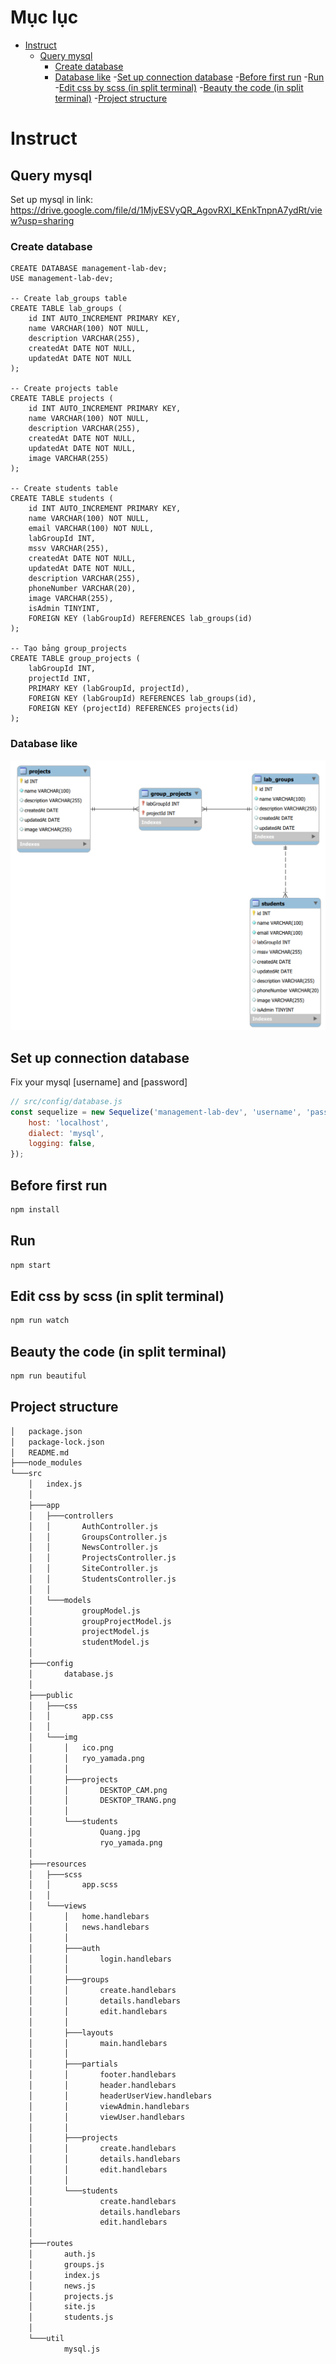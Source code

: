 # Mục lục
- [Instruct](#Instruct)
  - [Query mysql](##Query-mysql)
    - [Create database](###Create-database)
    - [Database like](###Database-like)
    -[Set up connection database](##Set-up-connection-database)
    -[Before first run](##Set-up-connection-database)
    -[Run](##Run)
    -[Edit css by scss (in split terminal)](##Edit-css-by-scss-(in-split-terminal))
    -[Beauty the code (in split terminal)](##Beauty-the-code-(in-split-terminal))
    -[Project structure](##Project-structure)

# Instruct

## Query mysql

Set up mysql in link: https://drive.google.com/file/d/1MjvESVyQR_AgovRXl_KEnkTnpnA7ydRt/view?usp=sharing

### Create database

```mysql
CREATE DATABASE management-lab-dev;
USE management-lab-dev;

-- Create lab_groups table
CREATE TABLE lab_groups (
    id INT AUTO_INCREMENT PRIMARY KEY,
    name VARCHAR(100) NOT NULL,
    description VARCHAR(255),
    createdAt DATE NOT NULL,
    updatedAt DATE NOT NULL
);

-- Create projects table
CREATE TABLE projects (
    id INT AUTO_INCREMENT PRIMARY KEY,
    name VARCHAR(100) NOT NULL,
    description VARCHAR(255),
    createdAt DATE NOT NULL,
    updatedAt DATE NOT NULL,
    image VARCHAR(255)
);

-- Create students table
CREATE TABLE students (
    id INT AUTO_INCREMENT PRIMARY KEY,
    name VARCHAR(100) NOT NULL,
    email VARCHAR(100) NOT NULL,
    labGroupId INT,
    mssv VARCHAR(255),
    createdAt DATE NOT NULL,
    updatedAt DATE NOT NULL,
    description VARCHAR(255),
    phoneNumber VARCHAR(20),
    image VARCHAR(255),
    isAdmin TINYINT,
    FOREIGN KEY (labGroupId) REFERENCES lab_groups(id)
);

-- Tạo bảng group_projects
CREATE TABLE group_projects (
    labGroupId INT,
    projectId INT,
    PRIMARY KEY (labGroupId, projectId),
    FOREIGN KEY (labGroupId) REFERENCES lab_groups(id),
    FOREIGN KEY (projectId) REFERENCES projects(id)
);

```
### Database like
![Mô tả ảnh](https://github.com/Quanghusst/Lab-management/blob/main/database%20lab%20management.png)




## Set up connection database
Fix your mysql [username] and [password]
```javascript
// src/config/database.js
const sequelize = new Sequelize('management-lab-dev', 'username', 'password', {
    host: 'localhost',
    dialect: 'mysql',
    logging: false,
});
```

## Before first run
```bash
npm install 
```

## Run
```bash
npm start
```


## Edit css by scss (in split terminal)
```bash
npm run watch
```


## Beauty the code (in split terminal)
```bash
npm run beautiful
```

## Project structure

```txt
│   package.json
│   package-lock.json
│   README.md
├───node_modules
└───src
    │   index.js
    │
    ├───app
    │   ├───controllers
    │   │       AuthController.js
    │   │       GroupsController.js
    │   │       NewsController.js
    │   │       ProjectsController.js
    │   │       SiteController.js
    │   │       StudentsController.js
    │   │
    │   └───models
    │           groupModel.js
    │           groupProjectModel.js
    │           projectModel.js
    │           studentModel.js
    │
    ├───config
    │       database.js
    │
    ├───public
    │   ├───css
    │   │       app.css
    │   │
    │   └───img
    │       │   ico.png
    │       │   ryo_yamada.png
    │       │
    │       ├───projects
    │       │       DESKTOP_CAM.png
    │       │       DESKTOP_TRANG.png
    │       │
    │       └───students
    │               Quang.jpg
    │               ryo_yamada.png
    │
    ├───resources
    │   ├───scss
    │   │       app.scss
    │   │
    │   └───views
    │       │   home.handlebars
    │       │   news.handlebars
    │       │
    │       ├───auth
    │       │       login.handlebars
    │       │
    │       ├───groups
    │       │       create.handlebars
    │       │       details.handlebars
    │       │       edit.handlebars
    │       │
    │       ├───layouts
    │       │       main.handlebars
    │       │
    │       ├───partials
    │       │       footer.handlebars
    │       │       header.handlebars
    │       │       headerUserView.handlebars
    │       │       viewAdmin.handlebars
    │       │       viewUser.handlebars
    │       │
    │       ├───projects
    │       │       create.handlebars
    │       │       details.handlebars
    │       │       edit.handlebars
    │       │
    │       └───students
    │               create.handlebars
    │               details.handlebars
    │               edit.handlebars
    │
    ├───routes
    │       auth.js
    │       groups.js
    │       index.js
    │       news.js
    │       projects.js
    │       site.js
    │       students.js
    │
    └───util
            mysql.js
```

